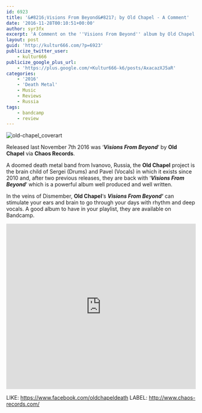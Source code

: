 ```yaml
---
id: 6923
title: '&#8216;Visions From Beyond&#8217; by Old Chapel - A Comment'
date: '2016-11-28T00:10:51+00:00'
author: syr3fx
excerpt: 'A Comment on the ''Visions From Beyond'' album by Old Chapel (2016).'
layout: post
guid: 'http://kultur666.com/?p=6923'
publicize_twitter_user:
    - kultur666
publicize_google_plus_url:
    - 'https://plus.google.com/+Kultur666-k6/posts/AxacazXJ5aR'
categories:
    - '2016'
    - 'Death Metal'
    - Music
    - Reviews
    - Russia
tags:
    - bandcamp
    - review
---
```


![old-chapel_coverart](http://localhost:8080/wp-content/uploads/2016/11/old-chapel_coverart.jpg)

Released last November 7th 2016 was ‘***Visions From Beyond***‘ by **Old Chapel** via **Chaos Records**.

A doomed death metal band from Ivanovo, Russia, the **Old Chapel** project is the brain child of Sergei (Drums) and Pavel (Vocals) in which it exists since 2010 and, after two previous releases, they are back with ‘***Visions From Beyond***‘ which is a powerful album well produced and well written.

In the veins of Dismember, **Old Chapel**‘s *****Visions From Beyond***‘** can stimulate your ears and brain to go through your days with rhythm and deep vocals. A good album to have in your playlist, they are available on Bandcamp.

<iframe style="border: 0; width: 100%; height: 439px;" src="https://bandcamp.com/EmbeddedPlayer/album=1591477735/size=large/bgcol=333333/linkcol=e99708/tracklist=false/transparent=true/" seamless></iframe>

LIKE: <https://www.facebook.com/oldchapeldeath>
LABEL: <http://www.chaos-records.com/>